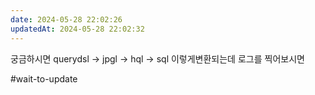 ```yaml
---
date: 2024-05-28 22:02:26
updatedAt: 2024-05-28 22:02:32
---
```

궁금하시면 querydsl -> jpgl -> hql -> sql  이렇게변환되는데 로그를 찍어보시면 

#wait-to-update 